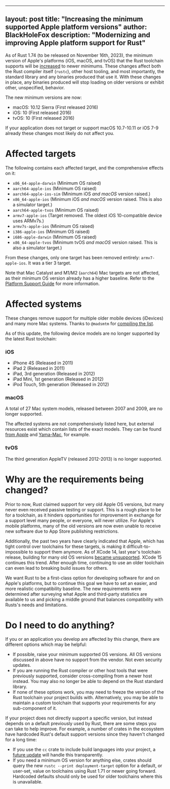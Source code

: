 
---
layout: post
title: "Increasing the minimum supported Apple platform versions"
author: BlackHoleFox
description: "Modernizing and improving Apple platform support for Rust"
---

As of Rust 1.74 (to be released on November 16th, 2023), the minimum version of Apple's platforms (iOS, macOS, and tvOS) that the Rust toolchain supports will be [increased](https://github.com/rust-lang/rust/pull/104385) to newer minimums. These changes affect both the Rust compiler itself (`rustc`), other host tooling, and most importantly, the standard library and any binaries produced that use it. With these changes in place, any binaries produced will stop loading on older versions or exhibit other, unspecified, behavior.

The new minimum versions are now:
- macOS: 10.12 Sierra (First released 2016)
- iOS: 10 (First released 2016)
- tvOS: 10 (First released 2016)

If your application does not target or support macOS 10.7-10.11 or iOS 7-9 already these changes most likely do not affect you.

# Affected targets

The following contains each affected target, and the comprehensive effects on it:
- `x86_64-apple-darwin` (Minimum OS raised)
- `aarch64-apple-ios` (Minimum OS raised)
- `aarch64-apple-ios-sim` (Minimum iOS *and macOS* version raised.)
- `x86_64-apple-ios` (Minimum iOS *and macOS* version raised. This is also a simulator target.)
- `aarch64-apple-tvos` (Minimum OS raised)
- `armv7-apple-ios` (Target removed. The oldest iOS 10-compatible device uses ARMv7s.)
- `armv7s-apple-ios` (Minimum OS raised)
- `i386-apple-ios` (Minimum OS raised)
- `i686-apple-darwin` (Minimum OS raised)
- `x86_64-apple-tvos` (Minimum tvOS *and macOS* version raised. This is also a simulator target.)

From these changes, only one target has been removed entirely: `armv7-apple-ios`. It was a tier 3 target.

Note that Mac Catalyst and M1/M2 (`aarch64`) Mac targets are not affected, as their minimum OS version already has a higher baseline. Refer to the [Platform Support Guide](https://doc.rust-lang.org/nightly/rustc/platform-support.html) for more information.

# Affected systems

These changes remove support for multiple older mobile devices (iDevices) and many more Mac systems. Thanks to `@madsmtm` for [compiling the list](https://github.com/rust-lang/rust/pull/104385#issuecomment-1317830217).

As of this update, the following device models are no longer supported by the latest Rust toolchain:

### iOS

-   iPhone 4S (Released in 2011)
-   iPad 2 (Released in 2011)
-   iPad, 3rd generation (Released in 2012)
-   iPad Mini, 1st generation (Released in 2012)
-   iPod Touch, 5th generation (Released in 2012)

### macOS

A total of 27 Mac system models, released between 2007 and 2009, are no longer supported.

The affected systems are not comprehensively listed here, but external resources exist which contain lists of the exact models. They can be found [from Apple](https://support.apple.com/kb/SP742?locale=en_US) and [Yama-Mac](https://yama-mac.com/en/macos_correspondence_table/#toc4), for example.

### tvOS

The third generation AppleTV (released 2012-2013) is no longer supported.

# Why are the requirements being changed?

Prior to now, Rust claimed support for very old Apple OS versions, but many never even received passive testing or support. This is a rough place to be for a toolchain, as it hinders opportunities for improvement in exchange for a support level many people, or everyone, will never utilize. For Apple's mobile platforms, many of the old versions are now even unable to receive new software due to App Store publishing restrictions.

Additionally, the past two years have clearly indicated that Apple, which has tight control over toolchains for these targets, is making it difficult-to-impossible to support them anymore. As of XCode 14, last year's toolchain release, building for many old OS versions [became unsupported](https://developer.apple.com/documentation/xcode-release-notes/xcode-14-release-notes). XCode 15 continues this trend. After enough time, continuing to use an older toolchain can even lead to breaking build issues for others.

We want Rust to be a first-class option for developing software for and on Apple's platforms, but to continue this goal we have to set an easier, and more realistic compatibility baseline. The new requirements were determined after surveying what Apple and third-party statistics are available to us and picking a middle ground that balances compatibility with Rusts's needs and limitations.

# Do I need to do anything?

If you or an application you develop are affected by this change, there are different options which may be helpful:
- If possible, raise your minimum supported OS versions. All OS versions discussed in above have no support from the vendor. Not even security updates.
-  If you are running the Rust compiler or other host tools that were previously supported, consider cross-compiling from a newer host instead. You may also no longer be able to depend on the Rust standard library.
- If none of these options work, you may need to freeze the version of the Rust toolchain your project builds with. Alternatively, you may be able to maintain a custom toolchain that supports your requirements for any sub-component of it.

If your project does not directly support a specific version, but instead depends on a default previously used by Rust, there are some steps you can take
to help improve. For example, a number of crates in the ecosystem have hardcoded Rust's default support versions since they haven't changed for a long time:
- If you use the `cc` crate to include build languages into your project, a [future update](https://github.com/rust-lang/cc-rs/pull/848) will handle this transparently.
- If you need a minimum OS version for anything else, crates should query the new `rustc --print deployment-target` option for a default, or user-set, value 
on toolchains using Rust 1.71 or newer going forward. Hardcoded defaults should only be used for older toolchains where this is unavailable.